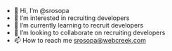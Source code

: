 - 👋 Hi, I’m @srosopa
- 👀 I’m interested in recruiting developers
- 🌱 I’m currently learning to recruit developers
- 💞️ I’m looking to collaborate on recruiting developers
- 📫 How to reach me srosopa@webcreek.com

<!---
srosopa/srosopa is a ✨ special ✨ repository because its `README.md` (this file) appears on your GitHub profile.
You can click the Preview link to take a look at your changes.
--->

